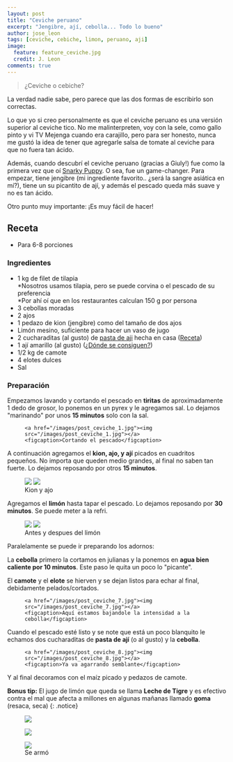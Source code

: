 ```yaml
---
layout: post
title: "Ceviche peruano"
excerpt: "Jengibre, ají, cebolla... Todo lo bueno"
author: jose_leon
tags: [ceviche, cebiche, limon, peruano, aji]
image:
  feature: feature_ceviche.jpg
  credit: J. Leon
comments: true
---
```

> ¿Ceviche o cebiche?

La verdad nadie sabe, pero parece que las dos formas de escribirlo son correctas. 

Lo que yo si creo personalmente es que el ceviche peruano es una versión superior al ceviche tico. No me malinterpreten, voy con la sele, como gallo pinto y vi TV Mejenga cuando era carajillo, pero para ser honesto, nunca me gustó la idea de tener que agregarle salsa de tomate al ceviche para que no fuera tan ácido.

Además, cuando descubrí el ceviche peruano (gracias a Giuly!) fue como la primera vez que oí <a href="https://www.youtube.com/watch?v=8pYHLfKqHL4" target="_blank">Snarky Puppy</a>. O sea, fue un game-changer. Para empezar, tiene jengibre (mi ingrediente favorito.. ¿será la sangre asiática en mí?), tiene un su picantito de ají, y además el pescado queda más suave y no es tan ácido.

Otro punto muy importante: ¡Es muy fácil de hacer!

## Receta

* Para 6-8 porciones


### Ingredientes

* 1 kg de filet de tilapia <br>
\*Nosotros usamos tilapia, pero se puede corvina o el pescado de su preferencia <br> 
\*Por ahí oí que en los restaurantes calculan 150 g por persona
* 3 cebollas moradas
* 2 ajos
* 1 pedazo de kion (jengibre) como del tamaño de dos ajos
* Limón mesino, suficiente para hacer un vaso de jugo
* 2 cucharaditas (al gusto) de [pasta de aji](/pasta-de-aji) hecha en casa ([Receta](/pasta-de-aji))
* 1 ají amarillo (al gusto) ([¿Dónde se consiguen?](/faq))
* 1/2 kg de camote
* 4 elotes dulces
* Sal

### Preparación


Empezamos lavando y cortando el pescado en **tiritas** de aproximadamente 1 dedo de grosor, lo ponemos en un pyrex y le agregamos sal. Lo dejamos "marinando" por unos **15 minutos** solo con la sal.

<figure>
    
    <a href="/images/post_ceviche_1.jpg"><img src="/images/post_ceviche_1.jpg"></a>
    <figcaption>Cortando el pescado</figcaption>
</figure>

A continuación agregamos el **kion, ajo, y ají** picados en cuadritos pequeños. No importa que queden medio grandes, al final no saben tan fuerte. Lo dejamos reposando por otros **15 minutos**.

<figure class="half">
    <a href="/images/post_ceviche_3.jpg"><img src="/images/post_ceviche_3.jpg"></a>
    <a href="/images/post_ceviche_4.jpg"><img src="/images/post_ceviche_4.jpg"></a>
    <figcaption>Kion y ajo</figcaption>
</figure>

Agregamos el **limón** hasta tapar el pescado. Lo dejamos reposando por **30 minutos**. Se puede meter a la refri.

<figure class="half">
    <a href="/images/post_ceviche_5.jpg"><img src="/images/post_ceviche_5.jpg"></a>
    <a href="/images/post_ceviche_6.jpg"><img src="/images/post_ceviche_6.jpg"></a>
    <figcaption>Antes y despues del limón</figcaption>
</figure>

Paralelamente se puede ir preparando los adornos:

La **cebolla** primero la cortamos en julianas y la ponemos en **agua bien caliente por 10 minutos**. Este paso le quita un poco lo "picante".

El **camote** y el **elote** se hierven y se dejan listos para echar al final, debidamente pelados/cortados.

<figure>
    
    <a href="/images/post_ceviche_7.jpg"><img src="/images/post_ceviche_7.jpg"></a>
    <figcaption>Aquí estamos bajandole la intensidad a la cebolla</figcaption>
</figure>

Cuando el pescado esté listo y se note que está un poco blanquito le echamos dos cucharaditas de **pasta de ají** (o al gusto) y la **cebolla**. 

<figure>
    
    <a href="/images/post_ceviche_8.jpg"><img src="/images/post_ceviche_8.jpg"></a>
    <figcaption>Ya va agarrando semblante</figcaption>
</figure>

Y al final decoramos con el maíz picado y pedazos de camote.

**Bonus tip:** El jugo de limón que queda se llama **Leche de Tigre** y es efectivo contra el mal que afecta a millones en algunas mañanas llamado **goma** (resaca, seca)
{: .notice}

<figure>
    <a href="/images/post_ceviche_12.jpg"><img src="/images/post_ceviche_12.jpg"></a>    
</figure>

<figure>
    <a href="/images/post_ceviche_9.jpg"><img src="/images/post_ceviche_9.jpg"></a>   
</figure>

<figure>
    <a href="/images/post_ceviche_10.jpg"><img src="/images/post_ceviche_10.jpg"></a>
    <figcaption>Se armó</figcaption>
</figure>






